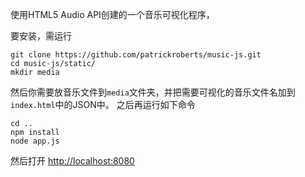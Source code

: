 
使用HTML5 Audio API创建的一个音乐可视化程序，



要安装，需运行

```
git clone https://github.com/patrickroberts/music-js.git
cd music-js/static/
mkdir media
```

然后你需要放音乐文件到``media``文件夹，并把需要可视化的音乐文件名加到 ``index.html``中的JSON中。
之后再运行如下命令

```
cd ..
npm install
node app.js
```


然后打开 <http://localhost:8080>

